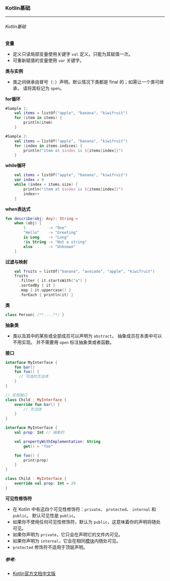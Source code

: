 ### Kotlin基础

---





###### Kotlin基础

**变量**

* 定义只读局部变量使用关键字 `val` 定义。只能为其赋值一次。 
* 可重新赋值的变量使用 `var` 关键字。



**类与实例**

* 类之间继承由冒号（`:`）声明。默认情况下类都是 final 的；如需让一个类可继承， 请将其标记为 `open`。



**for循环**

```kotlin
#Sample 1:
    val items = listOf("apple", "banana", "kiwifruit")
    for (item in items) {
        println(item)
    }

#Sample 2:
    val items = listOf("apple", "banana", "kiwifruit")
    for (index in items.indices) {
        println("item at $index is ${items[index]}")
    }
```

**while循环**

```kotlin
    val items = listOf("apple", "banana", "kiwifruit")
    var index = 0
    while (index < items.size) {
        println("item at $index is ${items[index]}")
        index++
    }
```

**when表达式**

```kotlin
fun describe(obj: Any): String =
    when (obj) {
        1          -> "One"
        "Hello"    -> "Greeting"
        is Long    -> "Long"
        !is String -> "Not a string"
        else       -> "Unknown"
    }
```

**过滤与映射**

```kotlin
    val fruits = listOf("banana", "avocado", "apple", "kiwifruit")
    fruits
      .filter { it.startsWith("a") }
      .sortedBy { it }
      .map { it.uppercase() }
      .forEach { println(it) }
```

**类**

```kotlin
class Person{ /**....**/ }
```

**抽象类**

* 类以及其中的某些或全部成员可以声明为 `abstract`。 抽象成员在本类中可以不用实现。 并不需要用 `open` 标注抽象类或者函数。

**接口**

```kotlin
interface MyInterface {
    fun bar()
    fun foo() {
      // 可选的方法体
    }
}

// 实现接口
class Child : MyInterface {
    override fun bar() {
        // 方法体
    }
}

interface MyInterface {
    val prop: Int // 抽象的

    val propertyWithImplementation: String
        get() = "foo"

    fun foo() {
        print(prop)
    }
}

class Child : MyInterface {
    override val prop: Int = 29
}
```

**可见性修饰符**

* 在 Kotlin 中有这四个可见性修饰符：`private`、 `protected`、 `internal` 和 `public`。 默认可见性是 `public`。
* 如果你不使用任何可见性修饰符，默认为 `public`，这意味着你的声明将随处可见。
* 如果你声明为 `private`，它只会在声明它的文件内可见。
* 如果你声明为 `internal`，它会在相同[模块](https://book.kotlincn.net/text/visibility-modifiers.html#模块)内随处可见。
* `protected` 修饰符不适用于顶层声明。







##### 参考:

* [Kotlin官方文档中文版](https://book.kotlincn.net) 
